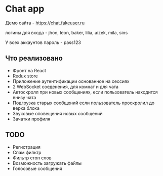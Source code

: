 # Chat app

Демо сайта - https://chat.fakeuser.ru

логины для входа - jhon, leon, baker, lilia, aizek, mila, sins 

У всех аккаунтов пароль - pass123

## Что реализовано

- Фронт на React
- Redux store
- Приложение аутентификации основанное на сессиях
- 2 WebSocket соеденения, для комнат и для чата
- Автоскролл при новых сообщениях, если пользователь находится внизу чата
- Подгрузка старых сообщений если пользователь проскролил до верха блока
- Звуковые оповещения новых сообщений
- Зачатки профиля

## TODO
- Регистрация
- Спам фильтр
- Фильтр стоп слов
- Возможность загружать файлы
- Голосовые сообщения
